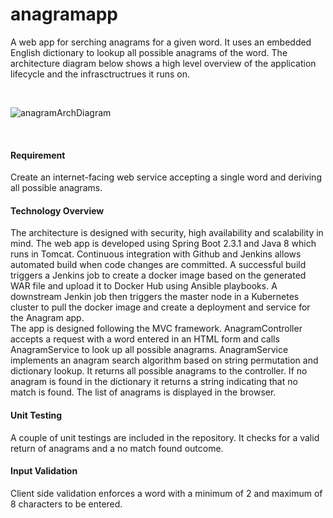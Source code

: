 # anagramapp

A web app for serching anagrams for a given word. It uses an embedded English dictionary to lookup all possible anagrams of the word. The architecture diagram below shows a high level overview of the application lifecycle and the infrasctructrues it runs on.

<br>

![anagramArchDiagram](https://user-images.githubusercontent.com/36462985/86835100-a45ed980-c069-11ea-8bed-76f720db4865.png)

<br>

<h4> Requirement </h4>
Create an internet-facing web service accepting a single word and deriving all possible anagrams.

<h4> Technology Overview </h4>
The architecture is designed with security, high availability and scalability in mind. The web app is developed using Spring Boot 2.3.1 and Java 8 which runs in Tomcat. Continuous integration with Github and Jenkins allows automated build when code changes are committed. A successful build triggers a Jenkins job to create a docker image based on the generated WAR file and upload it to Docker Hub using Ansible playbooks. A downstream Jenkin job then triggers the master node in a Kubernetes cluster to pull the docker image and create a deployment and service for the Anagram app.
<br>
The app is designed following the MVC framework. AnagramController accepts a request with a word entered in an HTML form and calls AnagramService to look up all possible anagrams. AnagramService implements an anagram search algorithm based on string permutation and dictionary lookup.  It returns all possible anagrams to the controller. If no anagram is found in the dictionary it returns a string indicating that no match is found. The list of anagrams is displayed in the browser.

<h4> Unit Testing </h4>
A couple of unit testings are included in the repository. It checks for a valid return of anagrams and a no match found outcome.

<h4> Input Validation </h4>
Client side validation enforces a word with a minimum of 2 and maximum of 8 characters to be entered.


